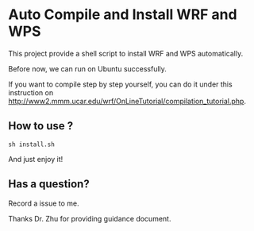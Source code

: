 # Auto Compile and Install WRF and WPS

This project provide a shell script to install WRF and WPS automatically.

Before now, we can run on Ubuntu successfully.

If you want to compile step by step yourself, you can do it under this instruction on http://www2.mmm.ucar.edu/wrf/OnLineTutorial/compilation_tutorial.php.

## How to use ?

```
sh install.sh
```
And just enjoy it!


## Has a question?

Record a issue to me.

Thanks Dr. Zhu for providing guidance document.
